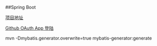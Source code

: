 ##Spring Boot

[项目地址](117.50.84.39)


[Github OAuth App 登陆](https://developer.github.com/apps/building-oauth-apps/)


mvn -Dmybatis.generator.overwrite=true mybatis-generator:generate
